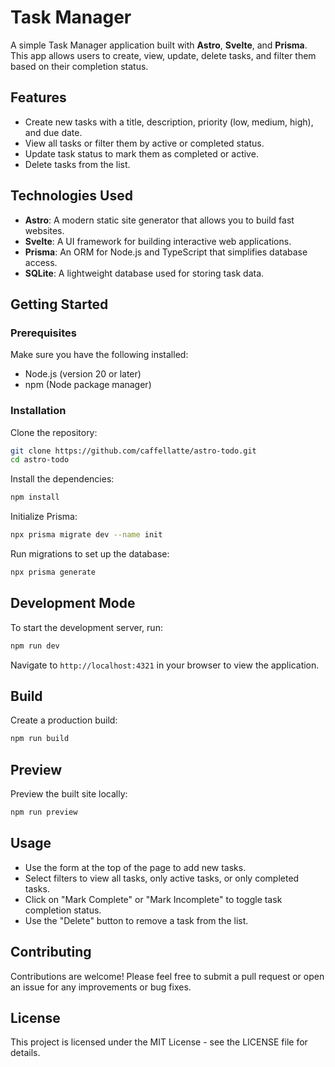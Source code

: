 # Task Manager

A simple Task Manager application built with **Astro**, **Svelte**, and **Prisma**. This app allows users to create, view, update, delete tasks, and filter them based on their completion status.

## Features

- Create new tasks with a title, description, priority (low, medium, high), and due date.
- View all tasks or filter them by active or completed status.
- Update task status to mark them as completed or active.
- Delete tasks from the list.

## Technologies Used

- **Astro**: A modern static site generator that allows you to build fast websites.
- **Svelte**: A UI framework for building interactive web applications.
- **Prisma**: An ORM for Node.js and TypeScript that simplifies database access.
- **SQLite**: A lightweight database used for storing task data.

## Getting Started

### Prerequisites

Make sure you have the following installed:

- Node.js (version 20 or later)
- npm (Node package manager)

### Installation

Clone the repository:

  ```bash
  git clone https://github.com/caffellatte/astro-todo.git
  cd astro-todo
  ```

Install the dependencies:

  ```bash
  npm install
  ```

Initialize Prisma:

  ```bash
  npx prisma migrate dev --name init
  ```

Run migrations to set up the database:

  ```bash
  npx prisma generate
  ```

## Development Mode

To start the development server, run:

  ```bash
  npm run dev
  ```

Navigate to `http://localhost:4321` in your browser to view the application.

## Build

Create a production build:

  ```bash
  npm run build
  ```

## Preview

Preview the built site locally:

  ```bash
  npm run preview
  ```

## Usage

- Use the form at the top of the page to add new tasks.
- Select filters to view all tasks, only active tasks, or only completed tasks.
- Click on "Mark Complete" or "Mark Incomplete" to toggle task completion status.
- Use the "Delete" button to remove a task from the list.

## Contributing

Contributions are welcome! Please feel free to submit a pull request or open an issue for any improvements or bug fixes.

## License

This project is licensed under the MIT License - see the LICENSE file for details.
